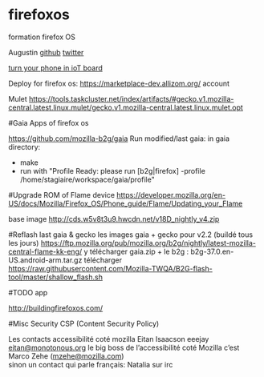 # firefoxos
formation firefox OS

Augustin
[github](https://github.com/autra)
[twitter](https://twitter.com/autra42)


[turn your phone in ioT board](http://janos.io)

Deploy for firefox os:
https://marketplace-dev.allizom.org/ account

Mulet
https://tools.taskcluster.net/index/artifacts/#gecko.v1.mozilla-central.latest.linux.mulet/gecko.v1.mozilla-central.latest.linux.mulet.opt

#Gaia
Apps of firefox os

https://github.com/mozilla-b2g/gaia 
Run modified/last gaia: 
in gaia directory:
 - make
 - run with "Profile Ready: please run [b2g|firefox] -profile /home/stagiaire/workspace/gaia/profile"

#Upgrade ROM of Flame device
https://developer.mozilla.org/en-US/docs/Mozilla/Firefox_OS/Phone_guide/Flame/Updating_your_Flame

base image
http://cds.w5v8t3u9.hwcdn.net/v18D_nightly_v4.zip

#Reflash last gaia & gecko
les images gaia + gecko pour v2.2 (buildé tous les jours)
https://ftp.mozilla.org/pub/mozilla.org/b2g/nightly/latest-mozilla-central-flame-kk-eng/
y télécharger gaia.zip + le b2g : b2g-37.0.en-US.android-arm.tar.gz
télécharger https://raw.githubusercontent.com/Mozilla-TWQA/B2G-flash-tool/master/shallow_flash.sh

#TODO app

http://buildingfirefoxos.com/



#Misc
Security
CSP (Content Security Policy)

Les contacts accessibilité coté mozilla
Eitan Isaacson  eeejay eitan@monotonous.org
le big boss de l’accessibilité coté Mozilla c’est Marco Zehe (mzehe@mozilla.com)       
sinon un contact qui parle français: Natalia sur irc    
